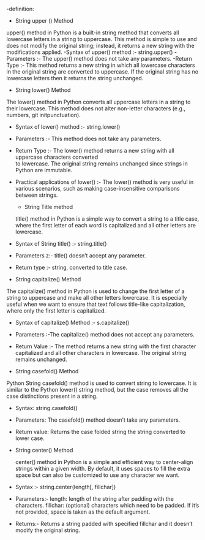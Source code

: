 -definition:

- String upper () Method

upper() method in Python is a built-in string method that converts all lowercase letters in a string to uppercase. This method is simple to use and does not modify the original string; instead, it returns a new string with the modifications applied.
-Syntax of upper() method :- string.upper()
-Parameters :- The upper() method does not take any parameters.
-Return Type :- This method returns a new string in which all lowercase characters in the original
string are converted to uppercase. If the original string has no lowercase letters then it returns the string unchanged.

- String lower() Method

The lower() method in Python converts all uppercase letters in a string to their lowercase. This method does not alter non-letter characters (e.g., numbers, git initpunctuation).

- Syntax of lower() method :- string.lower()
- Parameters :- This method does not take any parameters.
- Return Type :- The lower() method returns a new string with all uppercase characters converted  
   to lowercase. The original string remains unchanged since strings in Python are immutable.
- Practical applications of lower() :- The lower() method is very useful in various scenarios, such
  as making case-insensitive comparisons between strings.

  - String Title method

  title() method in Python is a simple way to convert a string to a title case, where the first letter of each word is capitalized and all other letters are lowercase.

- Syntax of String title() :- string.title()
- Parameters z:- title() doesn’t accept any parameter.
- Return type :- string, converted to title case.

- String capitalize() Method

The capitalize() method in Python is used to change the first letter of a string to uppercase and make all other letters lowercase. It is especially useful when we want to ensure that text follows title-like capitalization, where only the first letter is capitalized.

- Syntax of capitalize() Method :- s.capitalize()
- Parameters :-The capitalize() method does not accept any parameters.
- Return Value :- The method returns a new string with the first character capitalized and all other characters in lowercase. The original string remains unchanged.

- String casefold() Method

Python String casefold() method is used to convert string to lowercase. It is similar to the Python lower() string method, but the case removes all the case distinctions present in a string.

- Syntax: string.casefold()
- Parameters: The casefold() method doesn’t take any parameters.
- Return value: Returns the case folded string the string converted to lower case.

- String center() Method

  center() method in Python is a simple and efficient way to center-align strings within a given width. By default, it uses spaces to fill the extra space but can also be customized to use any character we want.

- Syntax :- string.center(length[, fillchar])
- Parameters:-
  length: length of the string after padding with the characters.
  fillchar: (optional) characters which need to be padded. If it’s not provided, space is taken as the default argument.
- Returns:-
  Returns a string padded with specified fillchar and it doesn’t modify the original string.
